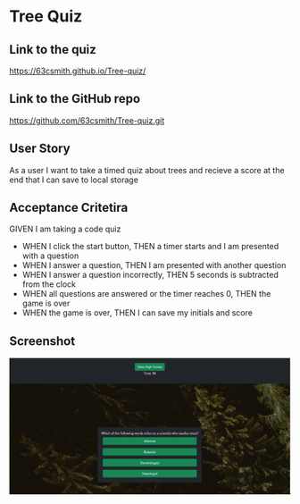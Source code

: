 # Tree Quiz

## Link to the quiz

https://63csmith.github.io/Tree-quiz/

## Link to the GitHub repo

https://github.com/63csmith/Tree-quiz.git

## User Story

As a user I want to take a timed quiz about trees and recieve a score at the end that I can save to local storage

## Acceptance Critetira

GIVEN I am taking a code quiz

- WHEN I click the start button, THEN a timer starts and I am presented with a question
- WHEN I answer a question, THEN I am presented with another question
- WHEN I answer a question incorrectly, THEN 5 seconds is subtracted from the clock
- WHEN all questions are answered or the timer reaches 0, THEN the game is over
- WHEN the game is over, THEN I can save my initials and score

## Screenshot

![alt text](./Assets/images/Screenshot%202022-06-15%20214234.png)
